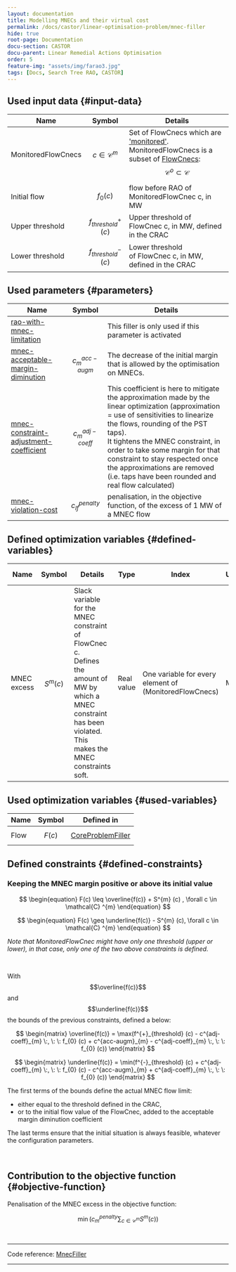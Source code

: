 ```yaml
---
layout: documentation
title: Modelling MNECs and their virtual cost
permalink: /docs/castor/linear-optimisation-problem/mnec-filler
hide: true
root-page: Documentation
docu-section: CASTOR
docu-parent: Linear Remedial Actions Optimisation
order: 5
feature-img: "assets/img/farao3.jpg"
tags: [Docs, Search Tree RAO, CASTOR]
---
```


## Used input data {#input-data}

| Name | Symbol | Details |
|---|---|---|
| MonitoredFlowCnecs | $$c \in \mathcal{C} ^{m}$$ | Set of FlowCnecs which are ['monitored'](/docs/input-data/crac/json#optimised-vs-monitored). MonitoredFlowCnecs is a subset of [FlowCnecs](core-problem-filler#input-data): $$\mathcal{C} ^{o} \subset \mathcal{C}$$ |
| Initial flow | $$f_{0} (c)$$ | flow before RAO of MonitoredFlowCnec c, in MW |
| Upper threshold | $$f^{+}_{threshold} (c)$$ | Upper threshold of FlowCnec c, in MW, defined in the CRAC |
| Lower threshold | $$f^{-}_{threshold} (c)$$ | Lower threshold of FlowCnec c, in MW, defined in the CRAC |

## Used parameters {#parameters}

| Name | Symbol | Details |
|---|---|---|
| [rao-with-mnec-limitation](/docs/parameters/json-parameters#rao-with-mnec-limitation) |  | This filler is only used if this parameter is activated |
| [mnec-acceptable-margin-diminution](/docs/parameters/json-parameters#mnec-acceptable-margin-diminution) | $$c^{acc-augm}_{m}$$ | The decrease of the initial margin that is allowed by the optimisation on MNECs.  |
| [mnec-constraint-adjustment-coefficient](/docs/parameters/json-parameters#mnec-constraint-adjustment-coefficient) | $$c^{adj-coeff}_{m}$$ | This coefficient is here to mitigate the approximation made by the linear optimization (approximation = use of sensitivities to linearize the flows, rounding of the PST taps). <br> It tightens the MNEC constraint, in order to take some margin for that constraint to stay respected once the approximations are removed (i.e. taps have been rounded and real flow calculated) |
| [mnec-violation-cost](/docs/parameters/json-parameters#mnec-violation-cost) | $$c^{penalty}_{lf}$$ | penalisation, in the objective function, of the excess of 1 MW of a MNEC flow |

## Defined optimization variables {#defined-variables}

| Name | Symbol | Details | Type | Index | Unit | Lower bound | Upper bound |
|---|---|---|---|---|---|---|---|
| MNEC excess | $$S^{m} (c)$$ | Slack variable for the MNEC constraint of FlowCnec c. <br> Defines the amount of MW by which a MNEC constraint has been violated. <br> This makes the MNEC constraints soft. | Real value | One variable for every element of (MonitoredFlowCnecs) | MW | 0 | $$+\infty$$ |

## Used optimization variables {#used-variables}

| Name | Symbol | Defined in |
|---|---|---|
| Flow | $$F(c)$$ | [CoreProblemFiller](core-problem-filler#defined-variables) |

## Defined constraints {#defined-constraints}

### Keeping the MNEC margin positive or above its initial value

$$
\begin{equation}
F(c) \leq \overline{f(c)} + S^{m} (c) , \forall c \in \mathcal{C} ^{m}
\end{equation}
$$  

$$
\begin{equation}
F(c) \geq \underline{f(c)} - S^{m} (c), \forall c \in \mathcal{C} ^{m}
\end{equation}
$$  

*Note that MonitoredFlowCnec might have only one threshold (upper or lower), in that case, only one of the two above constraints is defined.*

<br>

With $$\overline{f(c)}$$ and $$\underline{f(c)}$$ the bounds of the previous constraints, defined a below:  

$$
\begin{matrix}
\overline{f(c)} = \max(f^{+}_{threshold} (c) - c^{adj-coeff}_{m} \:, \: \:
f_{0} (c) + c^{acc-augm}_{m} - c^{adj-coeff}_{m} \:, \: \:
f_{0} (c))
\end{matrix}
$$  

$$
\begin{matrix}
\underline{f(c)} = \min(f^{-}_{threshold} (c) + c^{adj-coeff}_{m} \:, \: \:
f_{0} (c) - c^{acc-augm}_{m} + c^{adj-coeff}_{m} \:, \: \:
f_{0} (c))
\end{matrix}
$$  

The first terms of the bounds define the actual MNEC flow limit:  
- either equal to the threshold defined in the CRAC,
- or to the initial flow value of the FlowCnec, added to the acceptable margin diminution coefficient  

The last terms ensure that the initial situation is always feasible, whatever the configuration parameters.

<br>

## Contribution to the objective function {#objective-function}

Penalisation of the MNEC excess in the objective function:  

$$
\begin{equation}
\min (c^{penalty}_{m} \sum_{c \in \mathcal{C} ^{m}} S^{m} (c))
\end{equation}
$$

<br>

---
Code reference: [MnecFiller](https://github.com/farao-community/farao-core/blob/master/ra-optimisation/search-tree-rao/src/main/java/com/farao_community/farao/search_tree_rao/linear_optimisation/algorithms/fillers/MnecFiller.java)

---